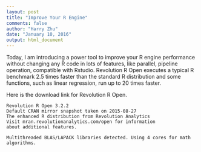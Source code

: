 ```yaml
---
layout: post
title: "Improve Your R Engine"
comments: false
author: "Harry Zhu"
date: "January 10, 2016"
output: html_document
---
```


Today, I am introducing a power tool to improve your R engine performance without changing any R code in lots of features, like parallel, pipeline operation, compatible with Rstudio. Revolution R Open executes a typical R benchmark 2.5 times faster than the standard R distribution and some functions, such as linear regression, run up to 20 times faster.

Here is the download link for Revolution R Open.
<!-- data.table、doParalle -->

```
Revolution R Open 3.2.2
Default CRAN mirror snapshot taken on 2015-08-27
The enhanced R distribution from Revolution Analytics
Visit mran.revolutionanalytics.com/open for information
about additional features.

Multithreaded BLAS/LAPACK libraries detected. Using 4 cores for math algorithms.
```
